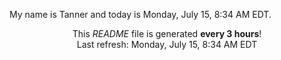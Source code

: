My name is Tanner and today is Monday, July 15, 8:34 AM EDT.

<p align="center">This <i>README</i> file is generated <b>every 3 hours</b>!</br>Last refresh: Monday, July 15, 8:34 AM EDT<br /></p>
